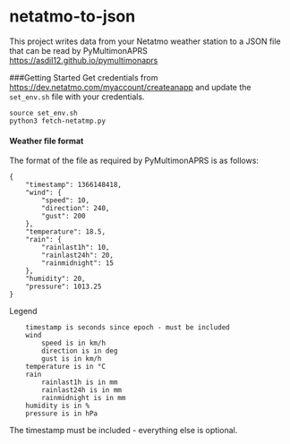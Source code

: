 # netatmo-to-json

This project writes data from your Netatmo weather station to a JSON file that can be read by PyMultimonAPRS https://asdil12.github.io/pymultimonaprs

###Getting Started
Get credentials from https://dev.netatmo.com/myaccount/createanapp and update the ```set_env.sh``` file with your credentials.

```
source set_env.sh
python3 fetch-netatmp.py
```

#### Weather file format
The format of the file as required by PyMultimonAPRS is as follows: 

```
{
	"timestamp": 1366148418,
	"wind": {
		"speed": 10,
		"direction": 240,
		"gust": 200
	},
	"temperature": 18.5,
	"rain": {
		"rainlast1h": 10,
		"rainlast24h": 20,
		"rainmidnight": 15
	},
	"humidity": 20,
	"pressure": 1013.25
}
```
Legend
```
    timestamp is seconds since epoch - must be included
    wind
        speed is in km/h
        direction is in deg
        gust is in km/h
    temperature is in °C
    rain
        rainlast1h is in mm
        rainlast24h is in mm
        rainmidnight is in mm
    humidity is in %
    pressure is in hPa
```

The timestamp must be included - everything else is optional.

